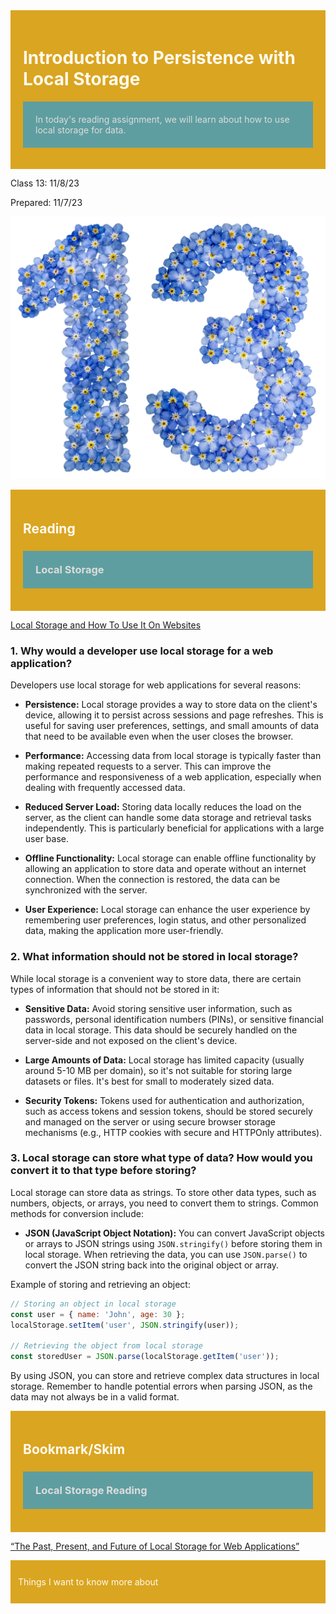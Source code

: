 
<div style="background-color: goldenrod; color: floralwhite; padding: 20px;">
    <h1>Introduction to Persistence with Local Storage</h1>
    <p style="background-color: cadetblue; color: gainsboro; padding: 20px;">
        In today's reading assignment, we will learn about how to use local storage for data.
    </p>
</div>

Class 13: 11/8/23

Prepared: 11/7/23

![13](photos/13.jpg)

<div style="background-color: goldenrod; color: floralwhite; padding: 20px;">
    <h2>Reading</h2>
    <h3 style="background-color: cadetblue; color: gainsboro; padding: 20px;">Local Storage</h3>
</div>


[Local Storage and How To Use It On Websites](https://www.smashingmagazine.com/2010/10/local-storage-and-how-to-use-it/)

 
### 1. Why would a developer use local storage for a web application?

   Developers use local storage for web applications for several reasons:

   - **Persistence:** Local storage provides a way to store data on the client's device, allowing it to persist across sessions and page refreshes. This is useful for saving user preferences, settings, and small amounts of data that need to be available even when the user closes the browser.

   - **Performance:** Accessing data from local storage is typically faster than making repeated requests to a server. This can improve the performance and responsiveness of a web application, especially when dealing with frequently accessed data.

   - **Reduced Server Load:** Storing data locally reduces the load on the server, as the client can handle some data storage and retrieval tasks independently. This is particularly beneficial for applications with a large user base.

   - **Offline Functionality:** Local storage can enable offline functionality by allowing an application to store data and operate without an internet connection. When the connection is restored, the data can be synchronized with the server.

   - **User Experience:** Local storage can enhance the user experience by remembering user preferences, login status, and other personalized data, making the application more user-friendly.

### 2. What information should not be stored in local storage?

   While local storage is a convenient way to store data, there are certain types of information that should not be stored in it:

   - **Sensitive Data:** Avoid storing sensitive user information, such as passwords, personal identification numbers (PINs), or sensitive financial data in local storage. This data should be securely handled on the server-side and not exposed on the client's device.

   - **Large Amounts of Data:** Local storage has limited capacity (usually around 5-10 MB per domain), so it's not suitable for storing large datasets or files. It's best for small to moderately sized data.

   - **Security Tokens:** Tokens used for authentication and authorization, such as access tokens and session tokens, should be stored securely and managed on the server or using secure browser storage mechanisms (e.g., HTTP cookies with secure and HTTPOnly attributes).

### 3. Local storage can store what type of data? How would you convert it to that type before storing?

   Local storage can store data as strings. To store other data types, such as numbers, objects, or arrays, you need to convert them to strings. Common methods for conversion include:

   - **JSON (JavaScript Object Notation):** You can convert JavaScript objects or arrays to JSON strings using `JSON.stringify()` before storing them in local storage. When retrieving the data, you can use `JSON.parse()` to convert the JSON string back into the original object or array.

   Example of storing and retrieving an object:

   ```javascript
   // Storing an object in local storage
   const user = { name: 'John', age: 30 };
   localStorage.setItem('user', JSON.stringify(user));

   // Retrieving the object from local storage
   const storedUser = JSON.parse(localStorage.getItem('user'));
   ```

   By using JSON, you can store and retrieve complex data structures in local storage. Remember to handle potential errors when parsing JSON, as the data may not always be in a valid format.





<div style="background-color: goldenrod; color: floralwhite; padding: 20px;">
    <h2>Bookmark/Skim</h2>
     <h3 style="background-color: cadetblue; color: gainsboro; padding: 20px;">Local Storage Reading</h3>
</div>

[“The Past, Present, and Future of Local Storage for Web Applications”](http://diveinto.html5doctor.com/storage.html)

<div style="background-color: goldenrod; color: floralwhite; padding: 12px;">
    <p>Things I want to know more about</p>
</div>